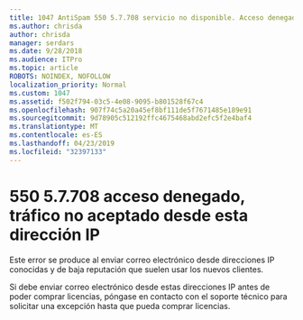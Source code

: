 ```yaml
---
title: 1047 AntiSpam 550 5.7.708 servicio no disponible. Acceso denegado, no se aceptó el tráfico desde esta IP
ms.author: chrisda
author: chrisda
manager: serdars
ms.date: 9/28/2018
ms.audience: ITPro
ms.topic: article
ROBOTS: NOINDEX, NOFOLLOW
localization_priority: Normal
ms.custom: 1047
ms.assetid: f502f794-03c5-4e08-9095-b801528f67c4
ms.openlocfilehash: 907f74c5a20a45ef8bf111de5f7671485e189e91
ms.sourcegitcommit: 9d78905c512192ffc4675468abd2efc5f2e4baf4
ms.translationtype: MT
ms.contentlocale: es-ES
ms.lasthandoff: 04/23/2019
ms.locfileid: "32397133"
---
```

# <a name="550-57708-access-denied-traffic-not-accepted-from-this-ip"></a>550 5.7.708 acceso denegado, tráfico no aceptado desde esta dirección IP

Este error se produce al enviar correo electrónico desde direcciones IP conocidas y de baja reputación que suelen usar los nuevos clientes.

Si debe enviar correo electrónico desde estas direcciones IP antes de poder comprar licencias, póngase en contacto con el soporte técnico para solicitar una excepción hasta que pueda comprar licencias.
